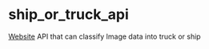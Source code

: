 # ship_or_truck_api

[Website](https://ship-or-truck-api.herokuapp.com)
API that can classify Image data into truck or ship
